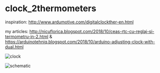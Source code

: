 # clock_2thermometers
inspiration: http://www.ardumotive.com/digitalclockther-en.html

my articles: http://nicuflorica.blogspot.com/2018/10/ceas-rtc-cu-reglaj-si-termometru-in-2.html
& https://arduinotehniq.blogspot.com/2018/10/arduino-adjusting-clock-with-dual.html

![clock](https://1.bp.blogspot.com/-56d2Y7_5R78/W9nJ1FR2etI/AAAAAAAAX9Q/Z5ggPU6rLkw8WkfPmd7prmmw0zWwMNwUQCLcBGAs/s1600/IMG_1192.JPG)

![schematic](https://1.bp.blogspot.com/-OQYD9SRYDpE/W9iiW0RCafI/AAAAAAAAX84/0ny33UN-vWUcceb-8mQ0AVuF6X0z3_wXgCLcBGAs/s1600/shchema.png)
